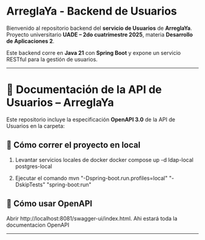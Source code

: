# ArreglaYa - Backend de Usuarios

Bienvenido al repositorio backend del **servicio de Usuarios** de **ArreglaYa**.  
Proyecto universitario **UADE – 2do cuatrimestre 2025**, materia **Desarrollo de Aplicaciones 2**.

Este backend corre en **Java 21** con **Spring Boot** y expone un servicio RESTful para la gestión de usuarios.

---

# 📖 Documentación de la API de Usuarios – ArreglaYa

Este repositorio incluye la especificación **OpenAPI 3.0** de la API de Usuarios en la carpeta:

## 🚀 Cómo correr el proyecto en local

1. Levantar servicios locales de docker
docker compose up -d ldap-local postgres-local

2. Ejecutar el comando
mvn "-Dspring-boot.run.profiles=local" "-DskipTests" "spring-boot:run"

## 🚀 Cómo usar OpenAPI

Abrir http://localhost:8081/swagger-ui/index.html. Ahi estará toda la documentacion OpenAPI

---
